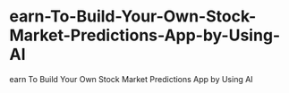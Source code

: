 # earn-To-Build-Your-Own-Stock-Market-Predictions-App-by-Using-AI
earn To Build Your Own Stock Market Predictions App by Using AI
